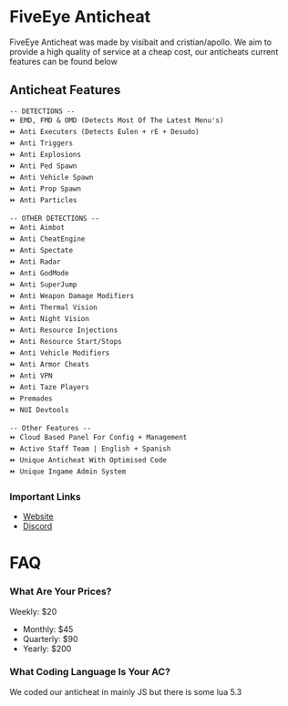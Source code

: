 # FiveEye Anticheat
FiveEye Anticheat was made by visibait and cristian/apollo. We aim to provide a high quality of service at a cheap cost, our anticheats current features can be found below

 

## Anticheat Features 
```
-- DETECTIONS --
⏩ EMD, FMD & OMD (Detects Most Of The Latest Menu's)
⏩ Anti Executers (Detects Eulen + rE + Desudo)
⏩ Anti Triggers
⏩ Anti Explosions
⏩ Anti Ped Spawn
⏩ Anti Vehicle Spawn
⏩ Anti Prop Spawn
⏩ Anti Particles

-- OTHER DETECTIONS --
⏩ Anti Aimbot
⏩ Anti CheatEngine
⏩ Anti Spectate
⏩ Anti Radar
⏩ Anti GodMode
⏩ Anti SuperJump
⏩ Anti Weapon Damage Modifiers
⏩ Anti Thermal Vision
⏩ Anti Night Vision
⏩ Anti Resource Injections
⏩ Anti Resource Start/Stops
⏩ Anti Vehicle Modifiers
⏩ Anti Armor Cheats
⏩ Anti VPN
⏩ Anti Taze Players
⏩ Premades
⏩ NUI Devtools

-- Other Features --
⏩ Cloud Based Panel For Config + Management
⏩ Active Staff Team | English + Spanish
⏩ Unique Anticheat With Optimised Code
⏩ Unique Ingame Admin System
```


### Important Links
- [Website](https://fiveeyeac.com)
- [Discord](https://discord.gg/65JQJZ5v3Q)


# FAQ

### What Are Your Prices?
Weekly: $20
- Monthly: $45
- Quarterly: $90
- Yearly: $200

### What Coding Language Is Your AC?

We coded our anticheat in mainly JS but there is some lua 5.3

